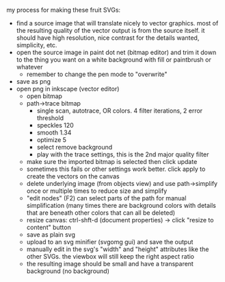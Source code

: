 my process for making these fruit SVGs:

- find a source image that will translate nicely to vector graphics. most of the resulting quality of the vector output is from the source itself.  it should have high resolution, nice contrast for the details wanted, simplicity, etc.
- open the source image in paint dot net (bitmap editor) and trim it down to the thing you want on a white background with fill or paintbrush or whatever
  - remember to change the pen mode to "overwrite"
- save as png
- open png in inkscape (vector editor)
  - open bitmap
  - path->trace bitmap
    - single scan, autotrace, OR colors. 4 filter iterations, 2 error threshold
    - speckles 120
    - smooth 1.34
    - optimize 5
    - select remove background
    - play with the trace settings, this is the 2nd major quality filter
  - make sure the imported bitmap is selected then click update
  - sometimes this fails or other settings work better. click apply to create the vectors on the canvas
  - delete underlying image (from objects view) and use path->simplify once or multiple times to reduce size and simplify
  - "edit nodes" (F2) can select parts of the path for manual simplification (many times there are background colors with details that are beneath other colors that can all be deleted)
  - resize canvas: ctrl-shft-d (document properties) -> click "resize to content" button
  - save as plain svg
  - upload to an svg minifier (svgomg gui) and save the output
  - manually edit in the svg's "width" and "height" attributes like the other SVGs. the viewbox will still keep the right aspect ratio
  - the resulting image should be small and have a transparent background (no background)

